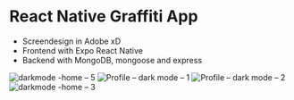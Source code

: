 # React Native Graffiti App

- Screendesign in Adobe xD
- Frontend with Expo React Native
- Backend with MongoDB, mongoose and express

![darkmode -home – 5](https://user-images.githubusercontent.com/67320949/225397456-d6a55b88-c5c0-47ea-9a9d-3dcebbe25f9e.png)
![Profile – dark mode – 1](https://user-images.githubusercontent.com/67320949/225397183-4704391a-9a36-4c45-8d64-ca7b54be6156.png)
![Profile – dark mode – 2](https://user-images.githubusercontent.com/67320949/225397336-02bb7fd0-1e38-4911-a455-c7a8caac1548.png)
![darkmode -home – 3](https://user-images.githubusercontent.com/67320949/225397292-16489dea-d653-4f2c-9019-b9395a611387.png)
